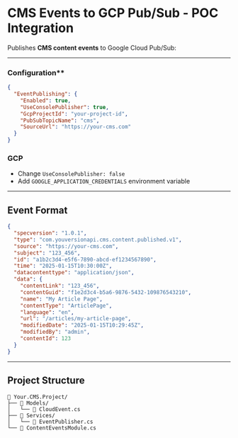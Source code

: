 ﻿# CMS Events to GCP Pub/Sub - POC Integration

Publishes **CMS content events** to Google Cloud Pub/Sub:

---


### Configuration**
```json
{
  "EventPublishing": {
    "Enabled": true,
    "UseConsolePublisher": true,
    "GcpProjectId": "your-project-id",
    "PubSubTopicName": "cms",
    "SourceUrl": "https://your-cms.com"
  }
}
```


### GCP
- Change `UseConsolePublisher: false`
- Add `GOOGLE_APPLICATION_CREDENTIALS` environment variable

---

## **Event Format**

```json
{
  "specversion": "1.0.1",
  "type": "com.youversionapi.cms.content.published.v1",
  "source": "https://your-cms.com",
  "subject": "123_456",
  "id": "a1b2c3d4-e5f6-7890-abcd-ef1234567890",
  "time": "2025-01-15T10:30:00Z",
  "datacontenttype": "application/json",
  "data": {
    "contentLink": "123_456",
    "contentGuid": "f1e2d3c4-b5a6-9876-5432-109876543210",
    "name": "My Article Page",
    "contentType": "ArticlePage",
    "language": "en",
    "url": "/articles/my-article-page",
    "modifiedDate": "2025-01-15T10:29:45Z",
    "modifiedBy": "admin",
    "contentId": 123
  }
}
```

---

## **Project Structure**

```
📁 Your.CMS.Project/
├── 📁 Models/
│   └── 📄 CloudEvent.cs                
├── 📁 Services/
│   └── 📄 EventPublisher.cs          
└── 📄 ContentEventsModule.cs            
```

